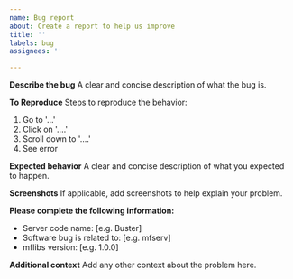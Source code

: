 ```yaml
---
name: Bug report
about: Create a report to help us improve
title: ''
labels: bug
assignees: ''

---
```


**Describe the bug**
A clear and concise description of what the bug is.

**To Reproduce**
Steps to reproduce the behavior:
1. Go to '...'
2. Click on '....'
3. Scroll down to '....'
4. See error

**Expected behavior**
A clear and concise description of what you expected to happen.

**Screenshots**
If applicable, add screenshots to help explain your problem.

**Please complete the following information:**
 - Server code name: [e.g. Buster]
 - Software bug is related to: [e.g. mfserv]
 - mflibs version: [e.g. 1.0.0]

**Additional context**
Add any other context about the problem here.
